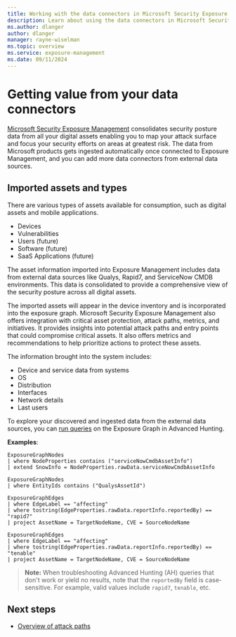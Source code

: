 ```yaml
---
title: Working with the data connectors in Microsoft Security Exposure Management
description: Learn about using the data connectors in Microsoft Security Exposure Management.
ms.author: dlanger
author: dlanger
manager: rayne-wiselman
ms.topic: overview
ms.service: exposure-management
ms.date: 09/11/2024
---
```


# Getting value from your data connectors

[Microsoft Security Exposure Management](microsoft-security-exposure-management.md) consolidates security posture data from all your digital assets enabling you to map your attack surface and focus your security efforts on areas at greatest risk. The data from Microsoft products gets ingested automatically once connected to Exposure Management, and you can add more data connectors from external data sources.

## Imported assets and types

There are various types of assets available for consumption, such as digital assets and mobile applications.

- Devices
- Vulnerabilities
- Users (future)
- Software (future)
- SaaS Applications (future)

The asset information imported into Exposure Management includes data from external data sources like Qualys, Rapid7, and ServiceNow CMDB environments. This data is consolidated to provide a comprehensive view of the security posture across all digital assets.

The imported assets will appear in the device inventory and is incorporated into the exposure graph. Microsoft Security Exposure Management also offers integration with critical asset protection, attack paths, metrics, and initiatives. It provides insights into potential attack paths and entry points that could compromise critical assets. It also offers metrics and recommendations to help prioritize actions to protect these assets.

The information brought into the system includes:

- Device and service data from systems
- OS
- Distribution
- Interfaces
- Network details
- Last users  

To explore your discovered and ingested data from the external data sources, you can [run queries](query-enterprise-exposure-graph.md) on the Exposure Graph in Advanced Hunting.

**Examples**:

```kusto
ExposureGraphNodes
| where NodeProperties contains ("serviceNowCmdbAssetInfo")
| extend SnowInfo = NodeProperties.rawData.serviceNowCmdbAssetInfo
```

```kusto
ExposureGraphNodes
| where EntityIds contains ("QualysAssetId")
```

```kusto
ExposureGraphEdges
| where EdgeLabel == "affecting"
| where tostring(EdgeProperties.rawData.reportInfo.reportedBy) == "rapid7"
| project AssetName = TargetNodeName, CVE = SourceNodeName
```

```kusto
ExposureGraphEdges
| where EdgeLabel == "affecting"
| where tostring(EdgeProperties.rawData.reportInfo.reportedBy) == "tenable"
| project AssetName = TargetNodeName, CVE = SourceNodeName
```

> **Note:** When troubleshooting Advanced Hunting (AH) queries that don't work or yield no results, note that the `reportedBy` field is case-sensitive. For example, valid values include `rapid7`, `tenable`, etc.

## Next steps

- [Overview of attack paths](work-attack-paths-overview.md)
